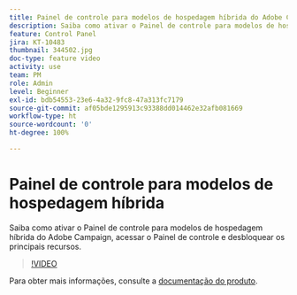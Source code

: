 ```yaml
---
title: Painel de controle para modelos de hospedagem híbrida do Adobe Campaign
description: Saiba como ativar o Painel de controle para modelos de hospedagem híbrida, acessar o Painel de controle e desbloquear os principais recursos.
feature: Control Panel
jira: KT-10483
thumbnail: 344502.jpg
doc-type: feature video
activity: use
team: PM
role: Admin
level: Beginner
exl-id: bdb54553-23e6-4a32-9fc8-47a313fc7179
source-git-commit: af05bde1295913c93388dd014462e32afb081669
workflow-type: ht
source-wordcount: '0'
ht-degree: 100%

---
```


# Painel de controle para modelos de hospedagem híbrida

Saiba como ativar o Painel de controle para modelos de hospedagem híbrida do Adobe Campaign, acessar o Painel de controle e desbloquear os principais recursos.

>[!VIDEO](https://video.tv.adobe.com/v/344502?quality=12&learn=0n)

Para obter mais informações, consulte a [documentação do produto](https://experienceleague.adobe.com/docs/control-panel/using/performance-monitoring/external-accounts.html?lang=pt-BR).
